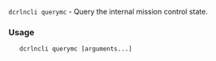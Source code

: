 `dcrlncli querymc` - Query the internal mission control state.

### Usage

```
   dcrlncli querymc [arguments...]
```
